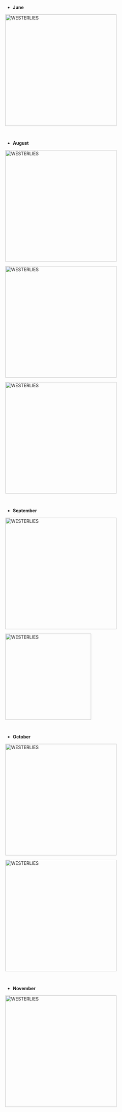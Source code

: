 + **June**

<a href="https://ucarecdn.com/6ff7714c-4107-4bc6-9b12-7d8a09fe6120/201306.JPG" target="_blank" rel="noopener noreferrer"><img src="https://ucarecdn.com/6ff7714c-4107-4bc6-9b12-7d8a09fe6120/-/preview/600x600/-/quality/smart_retina/-/format/auto/" alt="WESTERLIES" width="350"></a>

<br>

+ **August**

<a href="https://ucarecdn.com/b990f2fa-46d8-45d2-9640-b528dcf03857/2013081.JPG" target="_blank" rel="noopener noreferrer"><img src="https://ucarecdn.com/b990f2fa-46d8-45d2-9640-b528dcf03857/-/preview/600x600/-/quality/smart_retina/-/format/auto/" alt="WESTERLIES" width="350"></a>

<a href="https://ucarecdn.com/7981b3ca-8cc8-4b20-b43d-99232a59f24d/2013082.JPG" target="_blank" rel="noopener noreferrer"><img src="https://ucarecdn.com/7981b3ca-8cc8-4b20-b43d-99232a59f24d/-/preview/600x600/-/quality/smart_retina/-/format/auto/" alt="WESTERLIES" width="350"></a>

<a href="https://ucarecdn.com/04bd3d79-7c31-4df0-8200-ed0053722d0d/2013083.JPG" target="_blank" rel="noopener noreferrer"><img src="https://ucarecdn.com/04bd3d79-7c31-4df0-8200-ed0053722d0d/-/preview/600x600/-/quality/smart_retina/-/format/auto/" alt="WESTERLIES" width="350"></a>

<br>

+ **September**

<a href="https://ucarecdn.com/0b547940-b740-4ed9-8894-4b0adcae63cb/2013091.JPG" target="_blank" rel="noopener noreferrer"><img src="https://ucarecdn.com/0b547940-b740-4ed9-8894-4b0adcae63cb/-/preview/600x600/-/quality/smart_retina/-/format/auto/" alt="WESTERLIES" width="350"></a>

<a href="https://ucarecdn.com/22ab2234-d841-4b51-95f2-34208c9fa9e0/2013092.JPG" target="_blank" rel="noopener noreferrer"><img src="https://ucarecdn.com/22ab2234-d841-4b51-95f2-34208c9fa9e0/-/preview/600x600/-/quality/smart_retina/-/format/auto/" alt="WESTERLIES" width="270"></a>

<br>

+ **October**

<a href="https://ucarecdn.com/81bce793-bc63-4a70-8d83-351edac539d7/2013101.JPG" target="_blank" rel="noopener noreferrer"><img src="https://ucarecdn.com/81bce793-bc63-4a70-8d83-351edac539d7/-/preview/600x600/-/quality/smart_retina/-/format/auto/" alt="WESTERLIES" width="350"></a>

<a href="https://ucarecdn.com/60ab0fcf-2458-41a3-88d0-394b48c92473/2013102.JPG" target="_blank" rel="noopener noreferrer"><img src="https://ucarecdn.com/60ab0fcf-2458-41a3-88d0-394b48c92473/-/preview/600x600/-/quality/smart_retina/-/format/auto/" alt="WESTERLIES" width="350"></a>

<br>

+ **November**

<a href="https://ucarecdn.com/94c00577-3233-4b55-ad4d-22caeb2357ae/201311.JPG" target="_blank" rel="noopener noreferrer"><img src="https://ucarecdn.com/94c00577-3233-4b55-ad4d-22caeb2357ae/-/preview/600x600/-/quality/smart_retina/-/format/auto/" alt="WESTERLIES" width="350"></a>